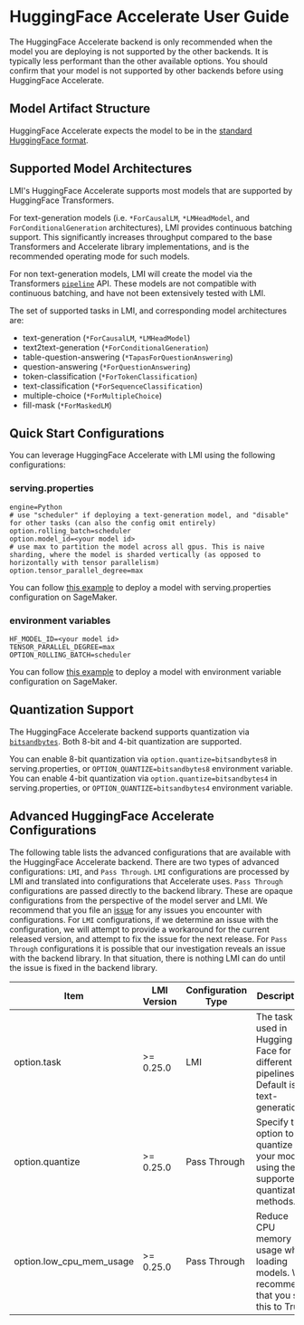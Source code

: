 # HuggingFace Accelerate User Guide

The HuggingFace Accelerate backend is only recommended when the model you are deploying is not supported by the other backends.
It is typically less performant than the other available options.
You should confirm that your model is not supported by other backends before using HuggingFace Accelerate.

## Model Artifact Structure

HuggingFace Accelerate expects the model to be in the [standard HuggingFace format](../deployment_guide/model-artifacts.md).

## Supported Model Architectures

LMI's HuggingFace Accelerate supports most models that are supported by HuggingFace Transformers.

For text-generation models (i.e. `*ForCausalLM`, `*LMHeadModel`, and `ForConditionalGeneration` architectures), LMI provides continuous batching support.
This significantly increases throughput compared to the base Transformers and Accelerate library implementations, and is the recommended operating mode for such models.

For non text-generation models, LMI will create the model via the Transformers [`pipeline`](https://huggingface.co/docs/transformers/en/main_classes/pipelines) API.
These models are not compatible with continuous batching, and have not been extensively tested with LMI.

The set of supported tasks in LMI, and corresponding model architectures are:

* text-generation (`*ForCausalLM`, `*LMHeadModel`)
* text2text-generation (`*ForConditionalGeneration`)
* table-question-answering (`*TapasForQuestionAnswering`)
* question-answering (`*ForQuestionAnswering`)
* token-classification (`*ForTokenClassification`)
* text-classification (`*ForSequenceClassification`)
* multiple-choice (`*ForMultipleChoice`)
* fill-mask (`*ForMaskedLM`)

## Quick Start Configurations

You can leverage HuggingFace Accelerate with LMI using the following configurations:

### serving.properties

```
engine=Python
# use "scheduler" if deploying a text-generation model, and "disable" for other tasks (can also the config omit entirely)
option.rolling_batch=scheduler
option.model_id=<your model id>
# use max to partition the model across all gpus. This is naive sharding, where the model is sharded vertically (as opposed to horizontally with tensor parallelism)
option.tensor_parallel_degree=max
```

You can follow [this example](../deployment_guide/deploying-your-endpoint.md#configuration---servingproperties) to deploy a model with serving.properties configuration on SageMaker.

### environment variables

```
HF_MODEL_ID=<your model id>
TENSOR_PARALLEL_DEGREE=max
OPTION_ROLLING_BATCH=scheduler
```

You can follow [this example](../deployment_guide/deploying-your-endpoint.md#configuration---environment-variables) to deploy a model with environment variable configuration on SageMaker.

## Quantization Support

The HuggingFace Accelerate backend supports quantization via [`bitsandbytes`](https://github.com/TimDettmers/bitsandbytes).
Both 8-bit and 4-bit quantization are supported.

You can enable 8-bit quantization via `option.quantize=bitsandbytes8` in serving.properties, or `OPTION_QUANTIZE=bitsandbytes8` environment variable.
You can enable 4-bit quantization via `option.quantize=bitsandbytes4` in serving.properties, or `OPTION_QUANTIZE=bitsandbytes4` environment variable.

## Advanced HuggingFace Accelerate Configurations

The following table lists the advanced configurations that are available with the HuggingFace Accelerate backend.
There are two types of advanced configurations: `LMI`, and `Pass Through`.
`LMI` configurations are processed by LMI and translated into configurations that Accelerate uses.
`Pass Through` configurations are passed directly to the backend library. These are opaque configurations from the perspective of the model server and LMI.
We recommend that you file an [issue](https://github.com/deepjavalibrary/djl-serving/issues/new?assignees=&labels=bug&projects=&template=bug_report.md&title=) for any issues you encounter with configurations.
For `LMI` configurations, if we determine an issue with the configuration, we will attempt to provide a workaround for the current released version, and attempt to fix the issue for the next release.
For `Pass Through` configurations it is possible that our investigation reveals an issue with the backend library.
In that situation, there is nothing LMI can do until the issue is fixed in the backend library.


| Item	                     | LMI Version | Configuration Type	 | Description	                                                                           | Example value	                    |
|---------------------------|-------------|---------------------|----------------------------------------------------------------------------------------|-----------------------------------|
| option.task	              | >= 0.25.0   | LMI                 | The task used in Hugging Face for different pipelines. Default is text-generation      | `text-generation`	                |
| option.quantize	          | >= 0.25.0	  | Pass Through        | Specify this option to quantize your model using the supported quantization methods. 	 | `bitsandbytes4`, `bitsandbytes8`	 |
| option.low_cpu_mem_usage	 | >= 0.25.0   | 	   Pass Through    | Reduce CPU memory usage when loading models. We recommend that you set this to True.	  | Default:`true` 	                  |
